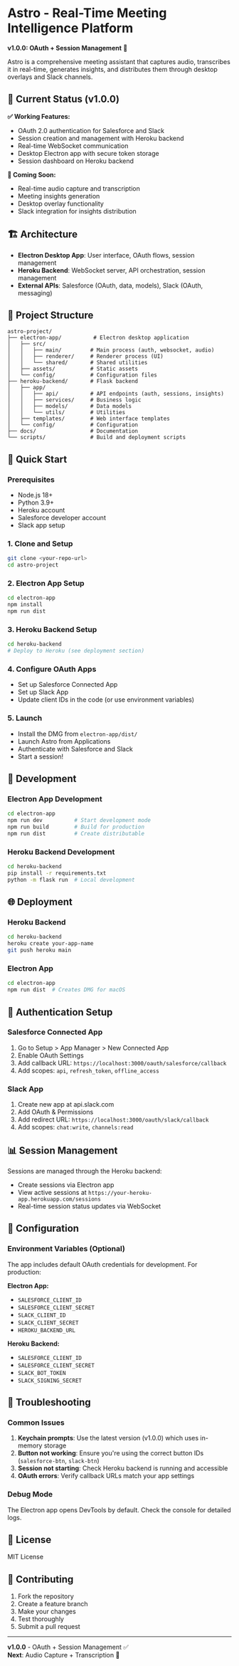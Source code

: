 # Astro - Real-Time Meeting Intelligence Platform

**v1.0.0: OAuth + Session Management** 🚀

Astro is a comprehensive meeting assistant that captures audio, transcribes it in real-time, generates insights, and distributes them through desktop overlays and Slack channels.

## 🎯 Current Status (v1.0.0)

**✅ Working Features:**
- OAuth 2.0 authentication for Salesforce and Slack
- Session creation and management with Heroku backend
- Real-time WebSocket communication
- Desktop Electron app with secure token storage
- Session dashboard on Heroku backend

**🔄 Coming Soon:**
- Real-time audio capture and transcription
- Meeting insights generation
- Desktop overlay functionality
- Slack integration for insights distribution

## 🏗️ Architecture

- **Electron Desktop App**: User interface, OAuth flows, session management
- **Heroku Backend**: WebSocket server, API orchestration, session management
- **External APIs**: Salesforce (OAuth, data, models), Slack (OAuth, messaging)

## 📁 Project Structure

```
astro-project/
├── electron-app/          # Electron desktop application
│   ├── src/
│   │   ├── main/         # Main process (auth, websocket, audio)
│   │   ├── renderer/     # Renderer process (UI)
│   │   └── shared/       # Shared utilities
│   ├── assets/           # Static assets
│   └── config/           # Configuration files
├── heroku-backend/       # Flask backend
│   ├── app/
│   │   ├── api/          # API endpoints (auth, sessions, insights)
│   │   ├── services/     # Business logic
│   │   ├── models/       # Data models
│   │   └── utils/        # Utilities
│   ├── templates/        # Web interface templates
│   └── config/           # Configuration
├── docs/                 # Documentation
└── scripts/              # Build and deployment scripts
```

## 🚀 Quick Start

### Prerequisites
- Node.js 18+
- Python 3.9+
- Heroku account
- Salesforce developer account
- Slack app setup

### 1. Clone and Setup
```bash
git clone <your-repo-url>
cd astro-project
```

### 2. Electron App Setup
```bash
cd electron-app
npm install
npm run dist
```

### 3. Heroku Backend Setup
```bash
cd heroku-backend
# Deploy to Heroku (see deployment section)
```

### 4. Configure OAuth Apps
- Set up Salesforce Connected App
- Set up Slack App
- Update client IDs in the code (or use environment variables)

### 5. Launch
- Install the DMG from `electron-app/dist/`
- Launch Astro from Applications
- Authenticate with Salesforce and Slack
- Start a session!

## 🔧 Development

### Electron App Development
```bash
cd electron-app
npm run dev          # Start development mode
npm run build        # Build for production
npm run dist         # Create distributable
```

### Heroku Backend Development
```bash
cd heroku-backend
pip install -r requirements.txt
python -m flask run  # Local development
```

## 🌐 Deployment

### Heroku Backend
```bash
cd heroku-backend
heroku create your-app-name
git push heroku main
```

### Electron App
```bash
cd electron-app
npm run dist  # Creates DMG for macOS
```

## 🔐 Authentication Setup

### Salesforce Connected App
1. Go to Setup > App Manager > New Connected App
2. Enable OAuth Settings
3. Add callback URL: `https://localhost:3000/oauth/salesforce/callback`
4. Add scopes: `api`, `refresh_token`, `offline_access`

### Slack App
1. Create new app at api.slack.com
2. Add OAuth & Permissions
3. Add redirect URL: `https://localhost:3000/oauth/slack/callback`
4. Add scopes: `chat:write`, `channels:read`

## 📊 Session Management

Sessions are managed through the Heroku backend:
- Create sessions via Electron app
- View active sessions at `https://your-heroku-app.herokuapp.com/sessions`
- Real-time session status updates via WebSocket

## 🔧 Configuration

### Environment Variables (Optional)
The app includes default OAuth credentials for development. For production:

**Electron App:**
- `SALESFORCE_CLIENT_ID`
- `SALESFORCE_CLIENT_SECRET`
- `SLACK_CLIENT_ID`
- `SLACK_CLIENT_SECRET`
- `HEROKU_BACKEND_URL`

**Heroku Backend:**
- `SALESFORCE_CLIENT_ID`
- `SALESFORCE_CLIENT_SECRET`
- `SLACK_BOT_TOKEN`
- `SLACK_SIGNING_SECRET`

## 🐛 Troubleshooting

### Common Issues
1. **Keychain prompts**: Use the latest version (v1.0.0) which uses in-memory storage
2. **Button not working**: Ensure you're using the correct button IDs (`salesforce-btn`, `slack-btn`)
3. **Session not starting**: Check Heroku backend is running and accessible
4. **OAuth errors**: Verify callback URLs match your app settings

### Debug Mode
The Electron app opens DevTools by default. Check the console for detailed logs.

## 📝 License

MIT License

## 🤝 Contributing

1. Fork the repository
2. Create a feature branch
3. Make your changes
4. Test thoroughly
5. Submit a pull request

---

**v1.0.0** - OAuth + Session Management ✅  
**Next**: Audio Capture + Transcription 🎤
